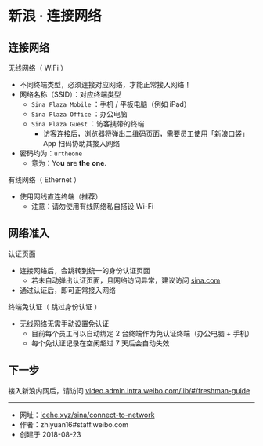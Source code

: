 # 新浪 · 连接网络

## 连接网络

无线网络（ WiFi ）

- 不同终端类型，必须连接对应网络，才能正常接入网络！
- 网络名称（SSID）：对应终端类型
    - `Sina Plaza Mobile` ：手机 / 平板电脑（例如 iPad）
    - `Sina Plaza Office` ：办公电脑
    - `Sina Plaza Guest` ：访客携带的终端
        - 访客连接后，浏览器将弹出二维码页面，需要员工使用「新浪口袋」App 扫码协助其接入网络
- 密码均为：`urtheone`
    - 意为：Yo<b>u</b> a<b>r</b>e **the** **one**.

有线网络（ Ethernet ）

- 使用网线直连终端（推荐）
    - 注意：请勿使用有线网络私自搭设 Wi-Fi

## 网络准入

认证页面

- 连接网络后，会跳转到统一的身份认证页面
    - 若未自动弹出认证页面，且网络访问异常，建议访问 [sina.com](http://sina.com/)
- 通过认证后，即可正常接入网络

终端免认证（ 跳过身份认证 ）

- 无线网络无需手动设置免认证
    - 目前每个员工可以自动绑定 2 台终端作为免认证终端（办公电脑 + 手机）
    - 每个免认证记录在空闲超过 7 天后会自动失效

## 下一步

接入新浪内网后，请访问 [video.admin.intra.weibo.com/lib/#/freshman-guide](http://video.admin.intra.weibo.com/lib/#/freshman-guide/README)

---

- 网址：[icehe.xyz/sina/connect-to-network](https://icehe.xyz/#/_archived/sina/connect-to-network)
- 作者：zhiyuan16#staff.weibo.com
- 创建于 2018-08-23

